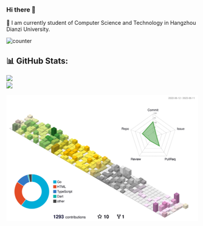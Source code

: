 ### Hi there 👋

🌱 I am currently student of Computer Science and Technology in Hangzhou Dianzi University.

![counter](https://komarev.com/ghpvc/?username=setcy1)

## 📊 GitHub Stats:
![](https://github-readme-stats.vercel.app/api?username=setcy&theme=dark&hide_border=false&include_all_commits=false&count_private=true)<br/>
![](https://github-readme-streak-stats.herokuapp.com/?user=setcy&theme=dark&hide_border=false)<br/>

![3d-contribution](./profile-3d-contrib/profile-season-animate.svg)